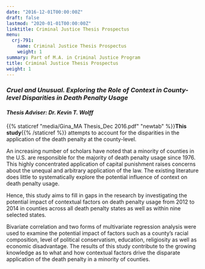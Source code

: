 ```yaml
---
date: "2016-12-01T00:00:00Z"
draft: false
lastmod: "2020-01-01T00:00:00Z"
linktitle: Criminal Justice Thesis Prospectus
menu:
  crj-791:
    name: Criminal Justice Thesis Prospectus
    weight: 1
summary: Part of M.A. in Criminal Justice Program
title: Criminal Justice Thesis Prospectus
weight: 1
---
```


### *Cruel and Unusual. Exploring the Role of Context in County-level Disparities in Death Penalty Usage*
#### *Thesis Adviser: Dr. Kevin T. Wolff*

{{% staticref "media/Gina_MA Thesis_Dec 2016.pdf" "newtab" %}}**This study**{{% /staticref %}} attempts to account for the disparities in the application of the death penalty at the county-level. 

An increasing number of scholars have noted that a minority of counties in the U.S. are responsible for the majority of death penalty usage since 1976. This highly concentrated application of capital punishment raises concerns about the unequal and arbitrary application of the law. The existing literature does little to systematically explore the potential influence of context on death penalty usage. 

Hence, this study aims to fill in gaps in the research by investigating the potential impact of contextual factors on death penalty usage from 2012 to 2014 in counties across all death penalty states as well as within nine selected states. 

Bivariate correlation and two forms of multivariate regression analysis were used to examine the potential impact of factors such as a county’s racial composition, level of political conservatism, education, religiosity as well as economic disadvantage. The results of this study contribute to the growing knowledge as to what and how contextual factors drive the disparate application of the death penalty in a minority of counties.

